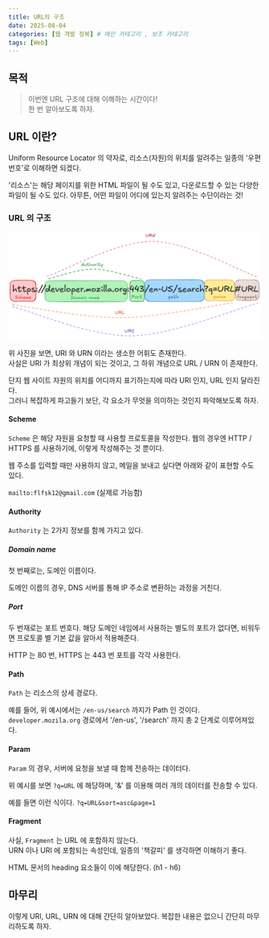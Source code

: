 ```yaml
---
title: URL의 구조
date: 2025-08-04
categories: [웹 개발 정복] # 메인 카테고리 , 보조 카테고리
tags: [Web]
---
```


## 목적

> 이번엔 URL 구조에 대해 이해하는 시간이다!  
> 한 번 알아보도록 하자.

## URL 이란?

Uniform Resource Locator 의 약자로, 리소스(자원)의 위치를 알려주는 일종의 '우편번호'로 이해하면 되겠다.

'리소스'는 해당 페이지를 위한 HTML 파일이 될 수도 있고, 다운로드할 수 있는 다양한 파일이 될 수도 있다. 아무튼, 어떤 파일이 어디에 있는지 알려주는 수단이라는 것!

### URL 의 구조

![URI, URL, URN 의 구조 한 눈에 파악하기](../assets/img/posts/2025-08-04-URL-Structure.png)

위 사진을 보면, URI 와 URN 이라는 생소한 어휘도 존재한다.  
사실은 URI 가 최상위 개념이 되는 것이고, 그 하위 개념으로 URL / URN 이 존재한다.

단지 웹 사이트 자원의 위치를 어디까지 표기하는지에 따라 URI 인지, URL 인지 달라진다.  
그러니 복잡하게 파고들기 보단, 각 요소가 무엇을 의미하는 것인지 파악해보도록 하자.

#### Scheme

`Scheme` 은 해당 자원을 요청할 때 사용할 프로토콜을 작성한다.
웹의 경우엔 HTTP / HTTPS 를 사용하기에, 이렇게 작성해주는 것 뿐이다.

웹 주소를 입력할 때만 사용하지 않고, 메일을 보내고 싶다면 아래와 같이 표현할 수도 있다.

`mailto:flfsk12@gmail.com` (실제로 가능함)

#### Authority

`Authority` 는 2가지 정보를 함께 가지고 있다.

##### Domain name

첫 번째로는, 도메인 이름이다.

도메인 이름의 경우, DNS 서버를 통해 IP 주소로 변환하는 과정을 거친다.

##### Port

두 번재로는 포트 번호다. 해당 도메인 네임에서 사용하는 별도의 포트가 없다면, 비워두면 프로토콜 별 기본 값을 알아서 적용해준다.

HTTP 는 80 번, HTTPS 는 443 번 포트를 각각 사용한다.

#### Path

`Path` 는 리소스의 상세 경로다.

예를 들어, 위 예시에서는 `/en-us/search` 까지가 Path 인 것이다.  
`developer.mozila.org` 경로에서 '/en-us', '/search' 까지 총 2 단계로 이루어져있다.

#### Param

`Param` 의 경우, 서버에 요청을 보낼 때 함께 전송하는 데이터다.  

위 예시를 보면 `?q=URL` 에 해당하며, '&' 를 이용해 여러 개의 데이터를 전송할 수 있다.

예를 들면 이런 식이다. `?q=URL&sort=asc&page=1`

#### Fragment

사실, `Fragment` 는 URL 에 포함하지 않는다.  
URN 이나 URI 에 포함되는 속성인데, 일종의 '책갈피' 를 생각하면 이해하기 좋다.

HTML 문서의 heading 요소들이 이에 해당한다. (h1 - h6)

## 마무리

이렇게 URI, URL, URN 에 대해 간단히 알아보았다. 복잡한 내용은 없으니 간단히 마무리하도록 하자.
